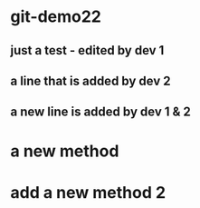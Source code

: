 # git-demo22
## just a test - edited by dev 1
## a line that is added by dev 2
## a new line is added by dev 1 & 2


# a new method
# add a new method 2
